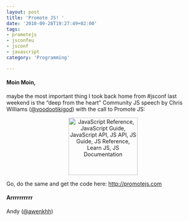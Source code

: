 ```yaml
---
layout: post
title: 'Promote JS! '
date: '2010-09-28T19:27:49+02:00'
tags:
- promotejs
- jsconfeu
- jsconf
- javascript
category: 'Programming'

---
```

<h4>Moin Moin,</h4>

<p>maybe the most important thing I took back home from #jsconf last weekend is the &#8220;deep from the heart&#8221; Community JS speech by Chris Williams (<a href="http://www.twitter.com/voodootikigod" target="_blank">@voodootikigod</a>) with the call to Promote JS:</p>

<div style="text-align:center"><a href="https://developer.mozilla.org/en/JavaScript" title="JavaScript Reference, JavaScript Guide, JavaScript API, JS API, JS Guide, JS Reference, Learn JS, JS Documentation" target="_blank"><img src="http://static.jsconf.us/promotejshs.png" height="150" width="180" alt="JavaScript Reference, JavaScript Guide, JavaScript API, JS API, JS Guide, JS Reference, Learn JS, JS Documentation"/></a></div>

<p>Go, do the same and get the code here: <a href="http://promotejs.com" target="_blank"><a href="http://promotejs.com" target="_blank">http://promotejs.com</a></a></p>

<h4>Arrrrrrrrrr</h4>

<p>Andy (<a href="http://www.twitter.com/awenkhh" target="_blank">@awenkhh</a>)</p>

